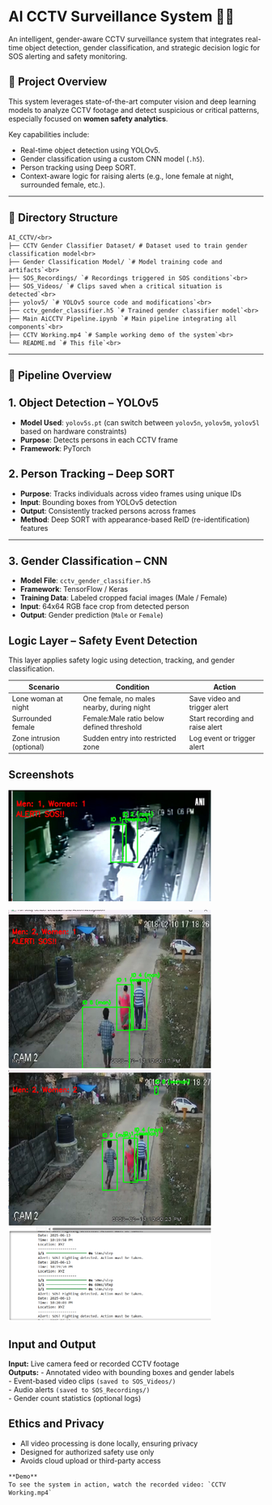 # AI CCTV Surveillance System 🚨🎥

An intelligent, gender-aware CCTV surveillance system that integrates real-time object detection, gender classification, and strategic decision logic for SOS alerting and safety monitoring.

## 📌 Project Overview

This system leverages state-of-the-art computer vision and deep learning models to analyze CCTV footage and detect suspicious or critical patterns, especially focused on **women safety analytics**.

Key capabilities include:
- Real-time object detection using YOLOv5.
- Gender classification using a custom CNN model (`.h5`).
- Person tracking using Deep SORT.
- Context-aware logic for raising alerts (e.g., lone female at night, surrounded female, etc.).

---

## 📂 Directory Structure

```
AI_CCTV/<br>
├── CCTV Gender Classifier Dataset/ # Dataset used to train gender classification model<br>
├── Gender Classification Model/ `# Model training code and artifacts`<br>
├── SOS_Recordings/ `# Recordings triggered in SOS conditions`<br>
├── SOS_Videos/ `# Clips saved when a critical situation is detected`<br>
├── yolov5/ `# YOLOv5 source code and modifications`<br>
├── cctv_gender_classifier.h5 `# Trained gender classifier model`<br>
├── Main AiCCTV Pipeline.ipynb `# Main pipeline integrating all components`<br>
├── CCTV Working.mp4 `# Sample working demo of the system`<br>
└── README.md `# This file`<br>
```
---

## 🔁 Pipeline Overview

## 1. Object Detection – YOLOv5
- **Model Used**: `yolov5s.pt` (can switch between `yolov5n`, `yolov5m`, `yolov5l` based on hardware constraints)
- **Purpose**: Detects persons in each CCTV frame
- **Framework**: PyTorch

## 2. Person Tracking – Deep SORT

- **Purpose**: Tracks individuals across video frames using unique IDs
- **Input**: Bounding boxes from YOLOv5 detection
- **Output**: Consistently tracked persons across frames
- **Method**: Deep SORT with appearance-based ReID (re-identification) features

---

## 3. Gender Classification – CNN

- **Model File**: `cctv_gender_classifier.h5`
- **Framework**: TensorFlow / Keras
- **Training Data**: Labeled cropped facial images (Male / Female)
- **Input**: 64x64 RGB face crop from detected person
- **Output**: Gender prediction (`Male` or `Female`)

## Logic Layer – Safety Event Detection

This layer applies safety logic using detection, tracking, and gender classification.

| **Scenario**             | **Condition**                                | **Action**                          |
|--------------------------|----------------------------------------------|-------------------------------------|
| Lone woman at night      | One female, no males nearby, during night    | Save video and trigger alert        |
| Surrounded female        | Female:Male ratio below defined threshold    | Start recording and raise alert     |
| Zone intrusion (optional)| Sudden entry into restricted zone            | Log event or trigger alert          |

## Screenshots
<img src="SOS_Recordings/Screenshots/img (1).png" width="400" />
<p float="Left">
<img src="SOS_Recordings/Screenshots/img (2).png" width="400" />
<img src="SOS_Recordings/Screenshots/img (3).png" width="400" />
<img src="SOS_Recordings/Screenshots/img (5).png" width="400" />
</p>

## Input and Output
**Input:** Live camera feed or recorded CCTV footage<br>
**Outputs:**
    - Annotated video with bounding boxes and gender labels<br>
    - Event-based video clips `(saved to SOS_Videos/)`<br>
    - Audio alerts `(saved to SOS_Recordings/)`<br>
    - Gender count statistics (optional logs)<br>



## Ethics and Privacy
- All video processing is done locally, ensuring privacy
- Designed for authorized safety use only
- Avoids cloud upload or third-party access

```
**Demo**
To see the system in action, watch the recorded video: `CCTV Working.mp4`
```
